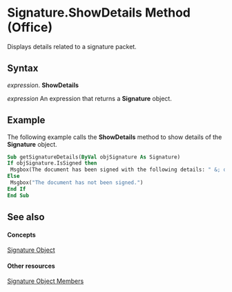 
# Signature.ShowDetails Method (Office)

Displays details related to a signature packet.


## Syntax

 _expression_. **ShowDetails**

 _expression_ An expression that returns a **Signature** object.


## Example

The following example calls the  **ShowDetails** method to show details of the **Signature** object.


```vb
Sub getSignatureDetails(ByVal objSignature As Signature) 
If objSignature.IsSigned then 
 Msgbox(The document has been signed with the following details: " &; objSignature.ShowDetails) 
Else 
 Msgbox("The document has not been signed.") 
End If 
End Sub 
```


## See also


#### Concepts


[Signature Object](574d246b-95cd-e4da-081b-4540387662a0.md)
#### Other resources


[Signature Object Members](1054db23-fe1c-f81f-e44b-d8c2c82ca7fa.md)